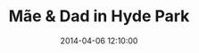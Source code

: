 --- 
layout: entry
title: Mãe &amp; Dad in Hyde Park
location: London, UK
date_taken: Spring 1996 or 1997
camera: 
lens:
image: GRS-mom-and-dad-hyde-park-1996-1997
date: 2014-04-06 12:10:00
category: notebook
excerpt:
tags: [color, scan, film, mom, dad]
---